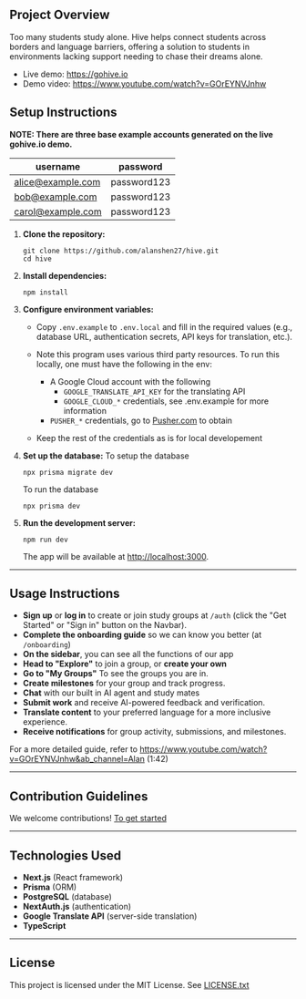 
## Project Overview
Too many students study alone. Hive helps connect students across borders and language barriers, offering a solution to students in environments lacking support needing to chase their dreams alone.  
- Live demo: https://gohive.io  
- Demo video: https://www.youtube.com/watch?v=GOrEYNVJnhw

## Setup Instructions

**NOTE: There are three base example accounts generated on the live gohive.io demo.**

| username | password |
| ---- | -- |
| alice@example.com | password123 |
| bob@example.com | password123 |
| carol@example.com | password123 |


1. **Clone the repository:**
    ```
    git clone https://github.com/alanshen27/hive.git
    cd hive
    ```

2. **Install dependencies:**
    ```
    npm install
    ```

3. **Configure environment variables:**
    - Copy `.env.example` to `.env.local` and fill in the required values (e.g., database URL, authentication secrets, API keys for translation, etc.).

    - Note this program uses various third party resources. To run this locally, one must have the following in the env:
        - A Google Cloud account with the following
            - `GOOGLE_TRANSLATE_API_KEY` for the translating API
            - `GOOGLE_CLOUD_*` credentials, see .env.example for more information
        - `PUSHER_*` credentials, go to [Pusher.com](https://pusher.com) to obtain
    - Keep the rest of the credentials as is for local developement

4.  **Set up the database:**
    To setup the database
    ```
    npx prisma migrate dev
    ```
    To run the database
    ```
    npx prisma dev
    ```

5. **Run the development server:**
    ```
    npm run dev
    ```
    The app will be available at [http://localhost:3000](http://localhost:3000).

---

## Usage Instructions

- **Sign up** or **log in** to create or join study groups at `/auth` (click the "Get Started" or "Sign in" button on the Navbar).
- **Complete the onboarding guide** so we can know you better (at `/onboarding`)
- **On the sidebar**, you can see all the functions of our app
- **Head to "Explore"** to join a group, or **create your own**
- **Go to "My Groups"** To see the groups you are in.
- **Create milestones** for your group and track progress.
- **Chat** with our built in AI agent and study mates
- **Submit work** and receive AI-powered feedback and verification.
- **Translate content** to your preferred language for a more inclusive experience.
- **Receive notifications** for group activity, submissions, and milestones.

For a more detailed guide, refer to https://www.youtube.com/watch?v=GOrEYNVJnhw&ab_channel=Alan (1:42)

---

## Contribution Guidelines

We welcome contributions! [To get started](CONTRIBUTING.md)

---

## Technologies Used

- **Next.js** (React framework)
- **Prisma** (ORM)
- **PostgreSQL** (database)
- **NextAuth.js** (authentication)
- **Google Translate API** (server-side translation)
- **TypeScript**

---

## License

This project is licensed under the MIT License. See [LICENSE.txt](LICENSE.txt)
